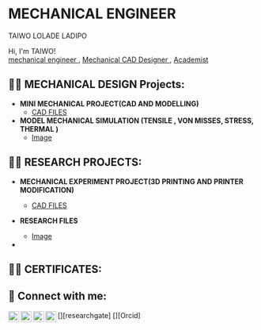 # MECHANICAL ENGINEER
TAIWO LOLADE LADIPO

Hi, I'm TAIWO! <br/><a href="https://github.com/TAIW0-LADIPO">mechanical engineer </a>, <a href="https://www.linkedin.com/in/pady-ladipo/"> Mechanical CAD Designer </a>, <a href="https://github.com/TAIW0-LADIPO"> Academist </a></h1>

<h2>👨‍💻 MECHANICAL DESIGN Projects:</h2>

- <b>MINI MECHANICAL PROJECT(CAD AND MODELLING)</b>
  - [CAD FILES](https://github.com/joshmadakor1/Algorithms-Practice)
- <b>MODEL MECHANICAL SIMULATION (TENSILE , VON MISSES, STRESS, THERMAL )</b>
  - [Image](https://github.com/joshmadakor1/4chan-Image-Analysis-Middleware-C964)
    
<h2>👨‍💻 RESEARCH PROJECTS:</h2>

- <b>MECHANICAL EXPERIMENT PROJECT(3D PRINTING AND PRINTER MODIFICATION)</b>
  - [CAD FILES](https://github.com/joshmadakor1/Algorithms-Practice)
- <b>RESEARCH FILES </b>
  - [Image](https://github.com/joshmadakor1/4chan-Image-Analysis-Middleware-C964)
 
- 
<h2>👨‍💻 CERTIFICATES:</h2>

  
<h2> 🤳 Connect with me:</h2>

[<img align="left" alt="TaiwoLadipo | Researchgate" width="22px" src="https://cdn.jsdelivr.net/npm/simple-icons@v3/icons/youtube.svg" />][researchgate]
[<img align="left" alt="TaiwoLadipo | X" width="22px" src="https://cdn.jsdelivr.net/npm/simple-icons@v3/icons/twitter.svg" />][X]
[<img align="left" alt="TaiwoLadipo | LinkedIn" width="22px" src="https://cdn.jsdelivr.net/npm/simple-icons@v3/icons/linkedin.svg" />][linkedin]
[<img align="left" alt="Taiwoladipo | Orcid" width="22px" src="https://cdn.jsdelivr.net/npm/simple-icons@v3/icons/instagram.svg" />][Orcid]

[X]: https://x.com/padytai
[linkedin]: https://www.linkedin.com/in/pady-ladipo/ 

